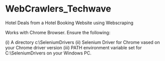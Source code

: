 # WebCrawlers_Techwave
Hotel Deals from a Hotel Booking Website using Webscraping

Works with Chrome Browser. Ensure the following:

(i) A directory c:\SeleniumDrivers
(ii) Selenium Driver for Chrome vased on your Chrome driver version
(iii) PATH environment variable set for C:\SeleniumDrivers on your Windows PC.
